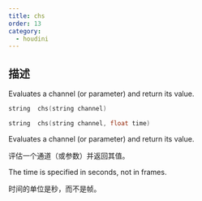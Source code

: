 ```yaml
---
title: chs
order: 13
category:
  - houdini
---
```

    
## 描述

Evaluates a channel (or parameter) and return its value.

```c
string  chs(string channel)
```

```c
string  chs(string channel, float time)
```

Evaluates a channel (or parameter) and return its value.

评估一个通道（或参数）并返回其值。

The time is specified in seconds, not in frames.

时间的单位是秒，而不是帧。

